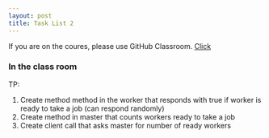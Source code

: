 ```yaml
---
layout: post
title: Task List 2 
---
```


If you are on the coures, please use GitHub Classroom.
[Click](https://github.com/distributed-systems-wrust/base-l2-2019)


### In the class room

TP:

1. Create method method in the worker that responds with true if worker is ready to take a job (can respond randomly)
2. Create method in master that counts workers ready to take a job
3. Create client call that asks master for number of ready workers

